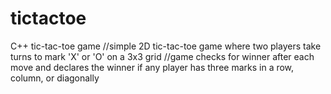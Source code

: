 # tictactoe
C++ tic-tac-toe game 
//simple 2D tic-tac-toe game where two players take turns to mark 'X' or 'O' on a 3x3 grid
//game checks for winner after each move and declares the winner if any player has three marks in a row, column, or diagonally
